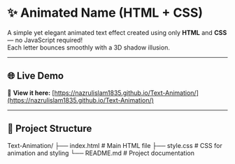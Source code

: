 # ✨ Animated Name (HTML + CSS)

A simple yet elegant animated text effect created using only **HTML** and **CSS** — no JavaScript required!  
Each letter bounces smoothly with a 3D shadow illusion.

---

## 🌐 Live Demo
🔗 **View it here:** [https://nazrulislam1835.github.io/Text-Animation/](https://nazrulislam1835.github.io/Text-Animation/)

---

## 📂 Project Structure

Text-Animation/
├── index.html # Main HTML file
├── style.css # CSS for animation and styling
└── README.md # Project documentation
